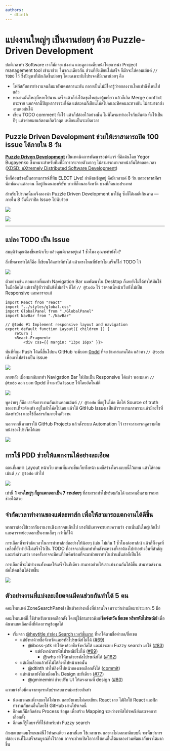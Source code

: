 ```yaml
---
authors:
  - dtinth
---
```


# แบ่งงานใหญ่ๆ เป็นงานย่อยๆ ด้วย Puzzle-Driven Development

<author-list></author-list>

ปกติเวลาทำ Software
เราก็มักจะแบ่งงาน และดูความคืบหน้าโดยการนำ Project management tool เข้ามาช่วย
ในขณะเดียวกัน ส่วนที่ยังเขียนไม่เสร็จ ก็มักจะใส่คอมเม้นต์ `// TODO` ไว้
ซึ่งปัญหาที่มักเกิดขึ้นบ่อยๆ โดยเฉพาะกับโปรเจคที่มีเวลาน้อยๆ คือ

- โฟกัสกับการทำงานจนลืมมาอัพเดทสถานะกัน
  กลายเป็นไม่มีใครรู้ว่าตกลงงานไหนทำถึงไหนไปแล้ว
- พองานมันใหญ่ก็หายไปนาน
  เสร็จแล้วก็ส่งโค้ดชุดใหญ่มาตู้มเดียว
  แล้วก็เกิด Merge conflict กระจาย
  นอกจากนี้ปัญหาการรวมโค้ด
  แต่ละคนก็เขียนโค้ดไปคนละทิศคนละทางกัน ไม่สามารถส่งงานต่อกันได้
- เขียน TODO comment ทิ้งไว้ แล้วก็ปล่อยไว้อย่างนั้น
  ไม่มีใครมาทำอะไรกับมันต่อ
  ทิ้งไว้เป็นปีๆ แล้วค่อยมาแก้ตอนเกิดวิกฤต
  เหมือนเป็นระเบิดเวลา

## Puzzle Driven Development ช่วยให้เราสามารถปิด 100 issue ได้ภายใน 8 วัน

[**Puzzle Driven Development**](https://www.yegor256.com/2010/03/04/pdd.html) เป็นเทคนิคการพัฒนาซอฟต์แวร์ ที่คิดค้นโดย Yegor Bugayenko
ซึ่งเหมาะสำหรับทีมที่มีการกระจายตัวมากๆ ไม่สามารถมาเจอหน้ากันได้ตลอดเวลา ([XDSD: eXtremely Distributed Software Development](https://www.xdsd.org/))

ซึ่งก็ค่อนข้างเป็นสถานการณ์ที่ทีม ELECT Live! กำลังเผชิญอยู่
คือมีเวลาแค่ 8 วัน
และอาสาสมัครนักพัฒนาแต่ละคน ก็อยู่กันคนละบริษัท บางทีก็คนละจังหวัด บางทีก็คนละประเทศ

สำหรับโปรเจคนี้ผมจึงลองนำ Puzzle Driven Development มาใช้ดู
ซึ่งก็ได้ผลดีเกินคาด — ภายใน 8 วันนี้เราปิด Issue ไปนับร้อย

![](./pulse.png)

![](./issues.png)

---

## แปลง TODO เป็น Issue

สมมุติว่าคุณต้องขึ้นหน้าเว็บ แล้วคุณมีเวลาอยู่แค่ 1 ชั่วโมง
คุณจะทำยังไง?

สิ่งที่พอจะทำได้ก็คือ
ก็เขียนโค้ดเท่าที่ทำได้ แล้วตรงไหนที่ยังทำไม่เสร็จก็ใส่ TODO ไว้

![](./template.png)

ตัวอย่างเช่น
ตอนแรกที่ผมทำ Navigation Bar ผมพัฒนาใน Desktop
ก็เลยยังไม่ได้ทำให้มันใช้ในมือถือได้
แต่เราก็รู้ตัวว่ามันยังไม่เสร็จ ก็ใส่ `// @todo` ไว้ ว่าตอนนี้หน้าเว็บยังไม่เป็น Responsive และควรจะแก้

```js{6}
import React from "react"
import "../styles/global.css"
import GlobalPanel from "./GlobalPanel"
import NavBar from "./NavBar"

// @todo #1 Implement responsive layout and navigation
export default function Layout({ children }) {
    return (
    <React.Fragment>
        <div css={{ margin: "13px 16px" }}>
```

ทันทีที่ผม Push โค้ดนี้ขึ้นไปบน GitHub
จะมีบอท [0pdd](http://www.0pdd.com/) ที่จะเข้ามาสแกนโค้ด
แล้วหา `// @todo` เพื่อเอาไปสร้างเป็น issue

![](./0pdd.png)

ภายหลัง เมื่อผมกลับมาทำ Navigation Bar ให้มันเป็น Responsive ได้แล้ว
พอผมเอา `// @todo` ออก
บอท 0pdd ก็จะมาปิด Issue ให้โดยอัตโนมัติ

![](./0pdd-close.png)

พูดง่ายๆ ก็คือ
เราจัดการงานกันผ่านคอมเม้นต์ `// @todo` ที่อยู่ในโค้ด
คือให้ Source of truth ของงานที่จะต้องทำ อยู่ในตัวโค้ดไปเลย
แล้วใช้ GitHub Issue เป็นตัวรายงานภาพรวมแล้วมีอะไรที่ต้องทำบ้าง และใช้สื่อสารกันภายในตัวงาน

นอกจากนี้หากเราใช้ GitHub Projects แล้วตั้งระบบ Automation ไว้ เราจะสามารถดูความคืบหน้าของโปรเจ็คได้เลย

![](./progress.png)

## การใช้ PDD ช่วยให้แตกงานได้อย่างละเอียด

ตอนที่ผมทำ Layout หน้าเว็บ
แทนที่ผมจะขึ้นเว็บทั้งหน้า ผมก็สร้างโครงแบบนี้ไว้แทน
แล้วใส่คอมเม้นต์ `// @todo` เข้าไป

![](./skeleton.png)

เท่านี้ **1 งานใหญ่ๆ ก็ถูกแตกออกเป็น 7 งานย่อยๆ**
ที่สามารถทำไปพร้อมกันได้ และคนอื่นสามารถมาช่วยได้ด้วย

## จำกัดเวลาทำงานของแต่ละทาส์ก เพื่อให้สามารถแตกงานได้ดีขึ้น

หากเราต้องใช้เวลากับงานงานนึงมากจนเกินไป
บางทีมันอาจจะหมายความว่า งานนั้นมันใหญ่เกินไป และควรจะย่อยออกเป็นงานเล็กๆ กว่านี้ก็ได้

การเลือกที่จะจำกัดเวลาในการทำทาส์กสักอย่างให้น้อยๆ (เช่น ไม่เกิน 1 ชั่วโมงต่อทาส์ก)
แล้วก็ทิ้งจุดที่เหลือที่ยังทำยังไม่เสร็จไว้เป็น TODO ที่อาจจะกลับมาทำทีหลังระหว่างที่เราต้องไปทำอย่างอื่นที่สำคัญและเร่งด่วนกว่า
บางครั้งอาจจะมีคนที่ยินดีพร้อมที่จะมาช่วยเราทำในส่วนนั้นต่อก็เป็นได้

การเลือกที่จะไม่ทำงานทั้งหมดให้เสร็จในทีเดียว สามารถช่วยให้เราแบ่งงานกันได้ดีขึ้น สามารถส่งงานต่อให้คนอื่นได้ง่ายขึ้น

![](./iteration.png)

## ตัวอย่างงานที่แบ่งละเอียดจนมีคนช่วยกันทำได้ 5 คน

คอมโพเนนต์ ZoneSearchPanel เป็นตัวอย่างหนึ่งที่น่าสนใจ เพราะว่าผ่านมือมาประมาณ 5 มือ

คอมโพเนนต์นี้ ใช้สำหรับหาเขตเลือกตั้ง
โดยผู้ใช้สามารถพิมพ์**ชื่อจังหวัด ชื่อเขต หรือรหัสไปรษณีย์**
เพื่อค้นหาเขตเลือกตั้งที่ต้องการดูข้อมูลได้

- เริ่มจาก [@heytitle ทำช่อง Search เวอร์ชั่นแรก](https://github.com/codeforthailand/election-live/commit/75a5168e9ebe2f7b6ea05118c852c1d77e51250d) ที่หาได้ตามชื่อตำบล/ชื่อเขต
  - แต่ยังหาด้วยชื่อจังหวัดและรหัสไปรษณีย์ไม่ได้ ([#69](https://github.com/codeforthailand/election-live/issues/69))
    - @iboss-ptk ทำให้หาด้วยชื่อจังหวัดได้ และนำระบบ Fuzzy search มาใช้ ([#83](https://github.com/codeforthailand/election-live/pull/83))
      - แต่ยังหาด้วยรหัสไปรษณีย์ไม่ได้ ([#89](https://github.com/codeforthailand/election-live/issues/89))
        - @whs ทำให้หาด้วยรหัสไปรษณีย์ได้ ([#162](https://github.com/codeforthailand/election-live/pull/162))
  - แต่เมื่อเลือกแล้วยังไม่ได้ลิงค์ไปหน้าเขตนั้น
    - @dtinth ทำให้ลิงค์ไปหน้าของเขตเลือกตั้งได้ ([commit](https://github.com/codeforthailand/election-live/commit/2a8442990f708d260928c024c5101eb444447189#diff-cbd2e9549e51c2e6e0e938959f7c9474))
  - แต่หน้าตายังไม่เหมือนใน Design ซะทีเดียว ([#77](https://github.com/codeforthailand/election-live/issues/77))
    - @gminemini ช่วยปรับ UI ให้ตรงตามที่ design ([#80](https://github.com/codeforthailand/election-live/pull/80))

ความเจ๋งคือมีคนจากทุกระดับประสบการณ์มาช่วยกันทำ

- น้องบางคนเพิ่งจบมาได้ไม่นาน และยังแทบไม่เคยเขียน React เลย
  ได้ฝึกใช้ React และฝึกทำงานกับคนอื่นโดยใช้ GitHub ผ่านโปรเจคนี้
- อีกคนก็มีสกิลด้าน Process ข้อมูล เพื่อสร้าง Mapping ระหว่างรหัสไปรษณีย์และเขตการเลือกตั้ง
- อีกคนก็รู้ไลบรารี่ที่ใช้สำหรับทำ Fuzzy search

ถ้าผมแบกคอมโพเนนต์นี้ไว้ทำคนเดียว คงเหนื่อย ใช้เวลานาน และคงไม่ออกมาดีแบบนี้
จะเห็นว่าการปล่อยงานที่ไม่เสร็จสมบูรณ์ทิ้งไว้ก่อน อาจจะช่วยเปิดโอกาสให้คนอื่นได้มาลองร่วมพัฒนากับเราได้มากขึ้น
